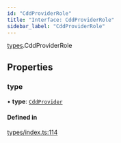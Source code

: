 ```yaml
---
id: "CddProviderRole"
title: "Interface: CddProviderRole"
sidebar_label: "CddProviderRole"
---
```


[types](../../../modules/Types/Types.md).CddProviderRole

## Properties

### type

• **type**: [`CddProvider`](../../../enums/Types/RoleType/RoleType.md#cddprovider)

#### Defined in

[types/index.ts:114](https://github.com/PolymeshAssociation/polymesh-sdk/blob/adcc38781/src/types/index.ts#L114)
